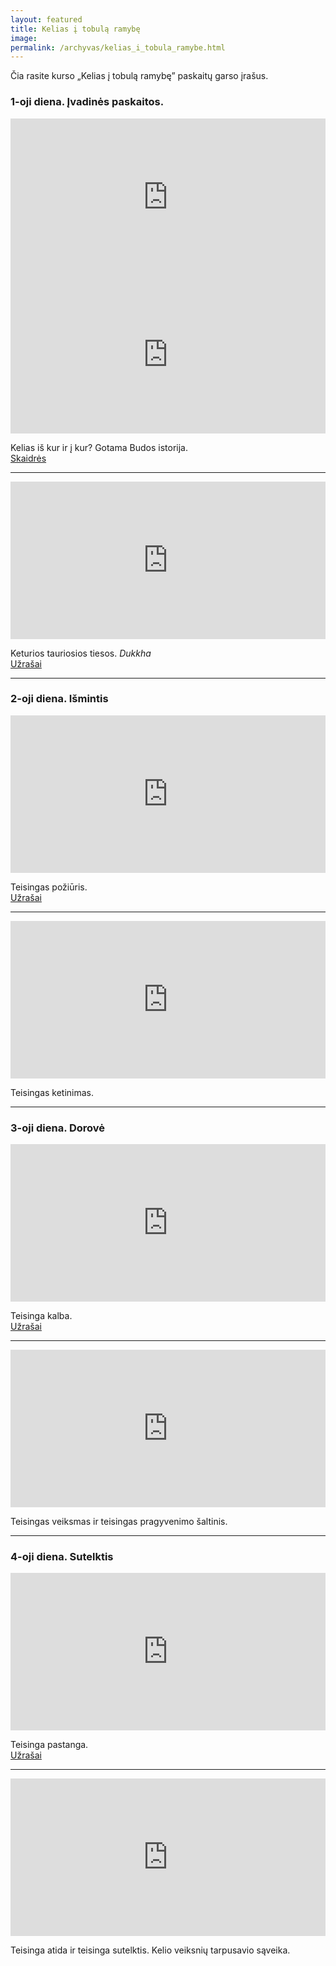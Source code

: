 ```yaml
---
layout: featured
title: Kelias į tobulą ramybę
image:
permalink: /archyvas/kelias_i_tobula_ramybe.html
---
```

<base target="_blank">
Čia rasite kurso „Kelias į tobulą ramybę” paskaitų garso įrašus.

### 1-oji diena. Įvadinės paskaitos.

<iframe src="https://audiomack.com/embed/alolkos-centras/song/kelias-i-tobula-ramybe-ivadas-0" scrolling="no" width="100%" height="252" scrollbars="no" frameborder="0"></iframe>

<iframe src="https://audiomack.com/embed/alolkos-centras/song/kelias-i-tobula-ramybe-ivadas-1" scrolling="no" width="100%" height="252" scrollbars="no" frameborder="0"></iframe>

Kelias iš kur ir į kur? Gotama Budos istorija.\
[Skaidrės](https://prezi.com/p/edit/lgxdczb7wvxb/)

---

<iframe src="https://audiomack.com/embed/alolkos-centras/song/kelias-i-tobula-ramybe-ivadas-2" scrolling="no" width="100%" height="252" scrollbars="no" frameborder="0"></iframe>

Keturios tauriosios tiesos. _Dukkha_\
[Užrašai](/assets/files/1_Budistinis_pasaulio_matymas.pdf)

---

### 2-oji diena. Išmintis

<iframe src="https://audiomack.com/embed/alolkos-centras/song/kelias-i-tobula-ramybe-ismintis-1" scrolling="no" width="100%" height="252" scrollbars="no" frameborder="0"></iframe>

Teisingas požiūris.\
[Užrašai](/assets/files/2_Ismintis.pdf)

---

<iframe src="https://audiomack.com/embed/alolkos-centras/song/kelias-tobul-ramyb-imintis-2" scrolling="no" width="100%" height="252" scrollbars="no" frameborder="0"></iframe>

Teisingas ketinimas.

---

### 3-oji diena. Dorovė

<iframe src="https://audiomack.com/embed/alolkos-centras/song/kelias-i-tobula-ramybe-dorove-1" scrolling="no" width="100%" height="252" scrollbars="no" frameborder="0"></iframe>

Teisinga kalba.\
[Užrašai](/assets/files/3_Dorove.pdf)

---

<iframe src="https://audiomack.com/embed/alolkos-centras/song/kelias-i-tobula-ramybe-dorove-2" scrolling="no" width="100%" height="252" scrollbars="no" frameborder="0"></iframe>

Teisingas veiksmas ir teisingas pragyvenimo šaltinis.

---

### 4-oji diena. Sutelktis

<iframe src="https://audiomack.com/embed/alolkos-centras/song/kelias-i-tobula-ramybe-sutelktis-1" scrolling="no" width="100%" height="252" scrollbars="no" frameborder="0"></iframe>

Teisinga pastanga.\
[Užrašai](/assets/files/4_Sutelktis.pdf)

---

<iframe src="https://audiomack.com/embed/alolkos-centras/song/kelias-i-tobula-ramybe-sutelktis-2" scrolling="no" width="100%" height="252" scrollbars="no" frameborder="0"></iframe>

Teisinga atida ir teisinga sutelktis. Kelio veiksnių tarpusavio sąveika.

